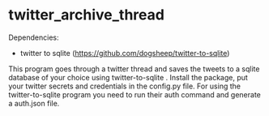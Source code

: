 # twitter_archive_thread

Dependencies: 
  - twitter to sqlite (https://github.com/dogsheep/twitter-to-sqlite)

This program goes through a twitter thread and saves the tweets to a sqlite database of your choice using twitter-to-sqlite . Install the package, put your twitter 
secrets and credentials in the config.py file. For using the twitter-to-sqlite program you need to run their auth command and generate a auth.json file. 

